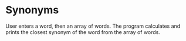 # Synonyms
User enters a word, then an array of words. The program calculates and prints the closest synonym of the word from the array of words.

